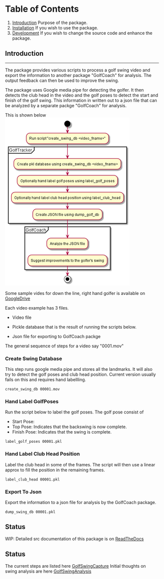 # Table of Contents
1. [Introduction](#INTRODUCTION) Purpose of the package.
2. [Installation](docs/source/installation.md) If you wish to use the package.
3. [Development](docs/source/development.md) If you wish to change the source code and enhance the package.

## Introduction
-------------------
The package provides various scripts to process a golf swing video and export the information to another package "GolfCoach" for analysis. The output feedback can then be used to improve the swing.

The package uses Google media pipe for detecting the golfer. It then detects the club head in the video and the golf poses to detect the start and finish of the golf swing. This information in written out to a json file that can be analyzed by a separate packge "GolfCoach" for analysis. 

This is shown below ![Flowchart](docs/source/images/golftracker.png)


Some sample vides for down the line, right hand golfer is available on [GoogleDrive](https://drive.google.com/drive/folders/1TDUnGjP1wh1gZeN1EZdJOO4AeYuMLnkO?usp=sharing)

Each video example has 3 files.

* Video file

* Pickle database that is the result of running the scripts below.

* Json file for exporting to GolfCoach packge

The general sequence of steps for a video say "0001.mov"

### Create Swing Database
This step runs google media pipe and stores all the landmarks. It will also try to detect the golf poses and club head position. Current version usually fails on this and requires hand labellling.
```
create_swing_db 00001.mov
```

### Hand Label GolfPoses
Run the script below to label the golf poses. The golf pose consist of 
* Start Pose: 
* Top Pose: Indicates that the backswing is now complete.
* Finish Pose: Indicates that the swing is complete.

```
label_golf_poses 00001.pkl
```

### Hand Label Club Head Position
Label the club head in some of the frames. The script will then use a linear approx to fill the position in the remaining frames.

```
label_club_head 00001.pkl
```

### Export To Json
Export the information to a json file for analysis by the GolfCoach package.

```
dump_swing_db 00001.pkl
```

## Status
WIP: Detailed src documentation of this package is on [ReadTheDocs](https://golftracker.readthedocs.io/en/latest/)


## Status
The current steps are listed here [GolfSwingCapture](docs/source/golfswing_capture.md)
Initial thoughts on swing analysis are here [GolfSwingAnalysis](docs/source/golfswing_analysis.md)

